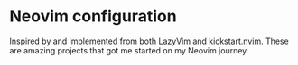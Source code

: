 # Neovim configuration

Inspired by and implemented from both [LazyVim](https://github.com/LazyVim/LazyVim/) and [kickstart.nvim](https://github.com/nvim-lua/kickstart.nvim). These are amazing projects that got me started on my Neovim journey. 

